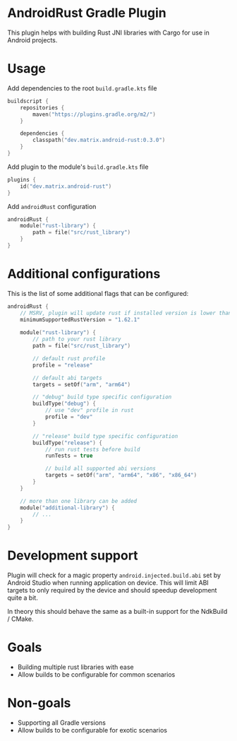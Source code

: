 # AndroidRust Gradle Plugin

This plugin helps with building Rust JNI libraries with Cargo for use in Android projects.

# Usage

Add dependencies to the root `build.gradle.kts` file

```kotlin
buildscript {
    repositories {
        maven("https://plugins.gradle.org/m2/")
    }

    dependencies {
        classpath("dev.matrix.android-rust:0.3.0")
    }
}
```

Add plugin to the module's `build.gradle.kts` file

```kotlin
plugins {
    id("dev.matrix.android-rust")
}
```

Add `androidRust` configuration

```kotlin
androidRust {
    module("rust-library") {
        path = file("src/rust_library")
    }
}
```

# Additional configurations

This is the list of some additional flags that can be configured:

```kotlin
androidRust {
    // MSRV, plugin will update rust if installed version is lower than requested
    minimumSupportedRustVersion = "1.62.1"
    
    module("rust-library") {
        // path to your rust library
        path = file("src/rust_library")

        // default rust profile
        profile = "release"

        // default abi targets
        targets = setOf("arm", "arm64")

        // "debug" build type specific configuration
        buildType("debug") {
            // use "dev" profile in rust
            profile = "dev"
        }

        // "release" build type specific configuration
        buildType("release") {
            // run rust tests before build
            runTests = true

            // build all supported abi versions
            targets = setOf("arm", "arm64", "x86", "x86_64")
        }
    }

    // more than one library can be added 
    module("additional-library") {
        // ...
    }
}
```

# Development support

Plugin will check for a magic property `android.injected.build.abi` set by Android Studio when
running application on device. This will limit ABI targets to only required by the device and
should speedup development quite a bit.

In theory this should behave the same as a built-in support for the NdkBuild / CMake.

# Goals
- Building multiple rust libraries with ease
- Allow builds to be configurable for common scenarios

# Non-goals
- Supporting all Gradle versions
- Allow builds to be configurable for exotic scenarios
